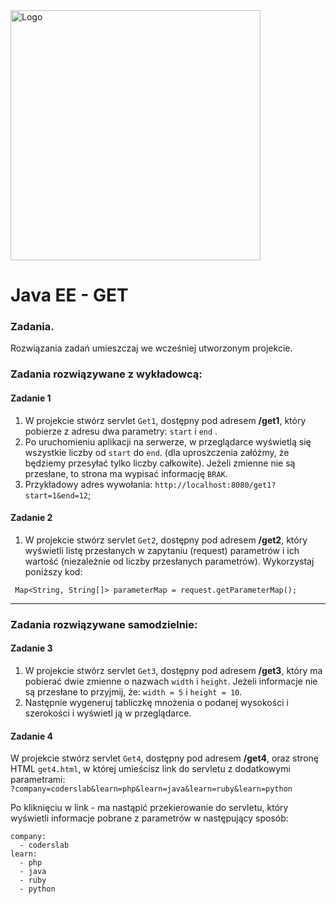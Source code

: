 <img alt="Logo" src="http://coderslab.pl/svg/logo-coderslab.svg" width="400">

# Java EE  - GET

### Zadania.

Rozwiązania zadań umieszczaj we wcześniej utworzonym projekcie.

### Zadania rozwiązywane z wykładowcą:

#### Zadanie 1

1. W projekcie stwórz servlet `Get1`, dostępny pod adresem **/get1**,
 który pobierze z adresu dwa parametry: ```start``` i ```end``` . 
2. Po uruchomieniu aplikacji na serwerze, w przeglądarce wyświetlą się wszystkie liczby od ```start``` do ```end```. 
(dla uproszczenia załóżmy, że będziemy przesyłać tylko liczby całkowite).
Jeżeli zmienne nie są przesłane, to strona ma wypisać informację `BRAK`.
3. Przykładowy adres wywołania: `http://localhost:8080/get1?start=1&end=12`;


#### Zadanie 2

1. W projekcie stwórz servlet `Get2`, dostępny pod adresem **/get2**, który wyświetli listę przesłanych w zapytaniu (request) parametrów i ich wartość
 (niezależnie od liczby przesłanych parametrów). Wykorzystaj poniższy kod:
 ````
  Map<String, String[]> parameterMap = request.getParameterMap();
 ````
 
-------------------------------------------------------------------------------

### Zadania rozwiązywane samodzielnie:

#### Zadanie 3

1. W projekcie stwórz servlet `Get3`, dostępny pod adresem **/get3**, który ma pobierać dwie zmienne o nazwach ```width``` i ```height```.
Jeżeli informacje nie są przesłane to przyjmij, że: ```width = 5``` i ```height = 10```. 
2. Następnie wygeneruj tabliczkę mnożenia o podanej wysokości i szerokości i wyświetl ją w przeglądarce.


#### Zadanie 4
W projekcie stwórz servlet `Get4`, dostępny pod adresem **/get4**,
 oraz stronę HTML `get4.html`, w której umieścisz link do servletu z dodatkowymi parametrami:    
``` ?company=coderslab&learn=php&learn=java&learn=ruby&learn=python ```   

Po kliknięciu w link - ma nastąpić przekierowanie do servletu, który wyświetli informacje pobrane z parametrów w następujący sposób:
````
company:
  - coderslab
learn:
  - php 
  - java
  - ruby
  - python
````
